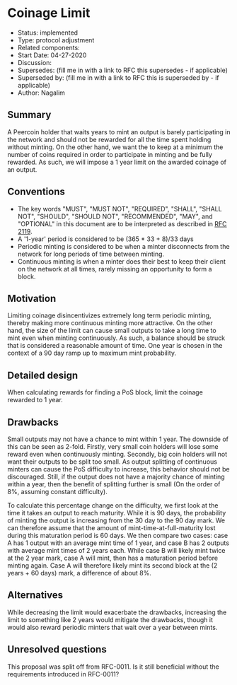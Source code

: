 # Coinage Limit

- Status: implemented
- Type: protocol adjustment
- Related components: 
- Start Date: 04-27-2020
- Discussion: 
- Supersedes: (fill me in with a link to RFC this supersedes - if applicable)
- Superseded by: (fill me in with a link to RFC this is superseded by - if applicable)
- Author: Nagalim

## Summary

A Peercoin holder that waits years to mint an output is barely participating in the network and should not be rewarded for all the time spent holding without minting.
On the other hand, we want the to keep at a minimum the number of coins required in order to participate in minting and be fully rewarded.
As such, we will impose a 1 year limit on the awarded coinage of an output.

## Conventions
- The key words "MUST", "MUST NOT", "REQUIRED", "SHALL", "SHALL NOT", "SHOULD", "SHOULD NOT", "RECOMMENDED", "MAY", and "OPTIONAL" in this document are to be interpreted as described in [RFC 2119](http://tools.ietf.org/html/rfc2119).
- A '1-year' period is considered to be (365 * 33 + 8)/33 days
- Periodic minting is considered to be when a minter disconnects from the network for long periods of time between minting.
- Continuous minting is when a minter does their best to keep their client on the network at all times, rarely missing an opportunity to form a block.

## Motivation

Limiting coinage disincentivizes extremely long term periodic minting, thereby making more continuous minting more attractive.
On the other hand, the size of the limit can cause small outputs to take a long time to mint even when minting continuously.
As such, a balance should be struck that is considered a reasonable amount of time.
One year is chosen in the context of a 90 day ramp up to maximum mint probability.

## Detailed design

When calculating rewards for finding a PoS block, limit the coinage rewarded to 1 year.

## Drawbacks

Small outputs may not have a chance to mint within 1 year.
The downside of this can be seen as 2-fold.
Firstly, very small coin holders will lose some reward even when continuously minting.
Secondly, big coin holders will not want their outputs to be split too small.
As output splitting of continuous minters can cause the PoS difficulty to increase, this behavior should not be discouraged.
Still, if the output does not have a majority chance of minting within a year, then the benefit of splitting further is small (On the order of 8%, assuming constant difficulty).

To calculate this percentage change on the difficulty, we first look at the time it takes an output to reach maturity.
While it is 90 days, the probability of minting the output is increasing from the 30 day to the 90 day mark.
We can therefore assume that the amount of mint-time-at-full-maturity lost during this maturation period is 60 days.
We then compare two cases: case A has 1 output with an average mint time of 1 year, and case B has 2 outputs with average mint times of 2 years each.
While case B will likely mint twice at the 2 year mark, case A will mint, then has a maturation period before minting again.
Case A will therefore likely mint its second block at the (2 years + 60 days) mark, a difference of about 8%.

## Alternatives

While decreasing the limit would exacerbate the drawbacks, increasing the limit to something like 2 years would mitigate the drawbacks, though it would also reward periodic minters that wait over a year between mints.

## Unresolved questions

This proposal was split off from RFC-0011.
Is it still beneficial without the requirements introduced in RFC-0011?
